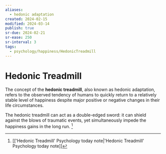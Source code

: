 ```yaml
---
aliases:
  - hedonic adaptation
created: 2024-02-15
modified: 2024-03-14
publish: true
sr-due: 2024-02-21
sr-ease: 250
sr-interval: 3
tags:
  - psychology/happiness/HedonicTreadmill
---
```


# Hedonic Treadmill
The concept of the **hedonic treadmill**, also known as hedonic adaptation, refers to the observed tendency of humans to quickly return to a relatively stable level of happiness despite major positive or negative changes in their life circumstances.

The hedonic treadmill can act as a double-edged sword: it can shield against the blows of traumatic events, yet simultaneously impede the  happiness gains in the long run. [^1]

[^1]: [['Hedonic Treadmill' Psychology today note|'Hedonic Treadmill' Psychology today note]]